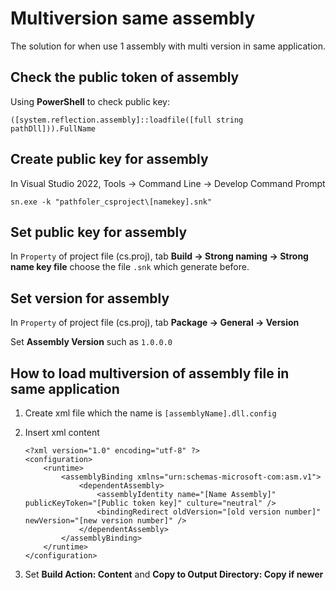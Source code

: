# Multiversion same assembly

The solution for when use 1 assembly with multi version in same application.

## Check the public token of assembly

Using **PowerShell** to check public key:

    ([system.reflection.assembly]::loadfile([full string pathDll])).FullName

## Create public key for assembly

In Visual Studio 2022, Tools -> Command Line -> Develop Command Prompt

    sn.exe -k "pathfoler_csproject\[namekey].snk"

## Set public key for assembly

In `Property` of project file (cs.proj), tab **Build -> Strong naming -> Strong name key file**
choose the file `.snk` which generate before.

## Set version for assembly

In `Property` of project file (cs.proj), tab **Package -> General -> Version**

Set **Assembly Version** such as `1.0.0.0`

## How to load multiversion of assembly file in same application

1.  Create xml file which the name is `[assemblyName].dll.config`
2.  Insert xml content

        <?xml version="1.0" encoding="utf-8" ?>
        <configuration>
            <runtime>
                <assemblyBinding xmlns="urn:schemas-microsoft-com:asm.v1">
                    <dependentAssembly>
                        <assemblyIdentity name="[Name Assembly]" publicKeyToken="[Public token key]" culture="neutral" />
                        <bindingRedirect oldVersion="[old version number]" newVersion="[new version number]" />
                    </dependentAssembly>
                </assemblyBinding>
            </runtime>
        </configuration>

3.  Set **Build Action: Content** and **Copy to Output Directory: Copy if newer**
